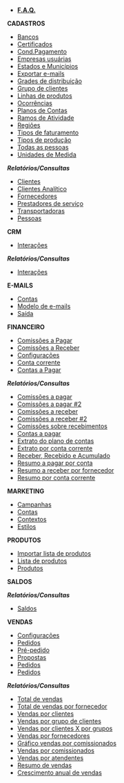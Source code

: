 - [**F.A.Q.**](/faq/faq.md)

**CADASTROS**
- [Bancos](/cadastros/bancos.md)
- [Certificados](/cadastros/certificados.md)
- [Cond.Pagamento](/cadastros/condicaopagamento.md)
- [Empresas usuárias](/cadastros/empresapublico.md)
- [Estados e Municípios](/cadastros/estado.md)
- [Exportar e-mails](/cadastros/)
- [Grades de distribuição](/cadastros/grade.md)
- [Grupo de clientes](/cadastros/grupoclientes.md)
- [Linhas de produtos](/cadastros/linhasdeproduto.md)
- [Ocorrências](/cadastros/ocorrencias.md)
- [Planos de Contas](/cadastros/planoconta.md)
- [Ramos de Atividade](/cadastros/ramoatividade.md)
- [Regiões](/cadastros/regiao.md)
- [Tipos de faturamento](/cadastros/tipofaturamento.md)
- [Tipos de produção](/cadastros/tiposproducao.md)
- [Todas as pessoas](/cadastros/pessoa.md)
- [Unidades de Medida](/cadastros/unidadesmedida.md)

***Relatórios/Consultas***
- [Clientes](/cadastros/relatorios/clientes.md)
- [Clientes Analítico](/cadastros/relatorios/clientesanalitico.md)
- [Fornecedores](/cadastros/relatorios/fornecedores.md)
- [Prestadores de serviço](/cadastros/relatorios/prestadoresservico.md)
- [Transportadoras](/cadastros/relatorios/transportadoras.md)
- [Pessoas](/cadastros/relatorios/pessoas.md)

**CRM**
- [Interações](/crm/crminteracoes.md)

***Relatórios/Consultas***
- [Interações](/crm/relatorios/interacoes.md)

**E-MAILS**
- [Contas](/e-mails/emailcontas.md)
- [Modelo de e-mails](/e-mails/modeloemail.md)
- [Saída](/e-mails/emailsaida.md)

**FINANCEIRO**
- [Comissões a Pagar](/financeiro/comissoesapagar.md)
- [Comissões a Receber](/financeiro/comissoesareceber.md)
- [Configurações](/financeiro/)
- [Conta corrente](/financeiro/ccmovimentos.md)
- [Contas a Pagar](/financeiro/contasapagar.md)

***Relatórios/Consultas***
- [Comissões a pagar](/financeiro/relatorios/comissoespagar.md)
- [Comissões a pagar #2](/financeiro/relatorios/comissoespgar2.md)
- [Comissões a receber](/financeiro/relatorios/comissoesreceber.md)
- [Comissões a receber #2](/financeiro/relatorios/comissoesreceber2.md)
- [Comissões sobre recebimentos](/financeiro/relatorios/comissoessobrerecebimentos.md)
- [Contas a pagar](/financeiro/relatorios/contaspagar.md)
- [Extrato do plano de contas](/financeiro/relatorios/extratoplanocontas.md)
- [Extrato por conta corrente](/financeiro/relatorios/extratocontacorrente.md)
- [Receber, Recebido e Acumulado](/financeiro/relatorios/receberrecebidoacumulado.md)
- [Resumo a pagar por conta](/financeiro/relatorios/resumopagarconta.md)
- [Resumo a receber por fornecedor](/financeiro/relatorios/resumoreceberfornecedor.md)
- [Resumo por conta corrente](/financeiro/relatorios/resumocontacorrente.md)

**MARKETING**
- [Campanhas](/marketing/emmcampanhas.md)
- [Contas](/marketing/emailcontas.md)
- [Contextos](/marketing/emmcontextos.md)
- [Estilos](/marketing/emmestilos.md)

**PRODUTOS**
- [Importar lista de produtos](/produtos/)
- [Lista de produtos](/produtos/produtolista.md)
- [Produtos](/produtos/produto.md)

**SALDOS**

***Relatórios/Consultas***
- [Saldos](/saldos/)

**VENDAS**
- [Configurações](/vendas/) 
- [Pedidos](/vendas/pedidovenda.md) 
- [Pré-pedido](/vendas/prepedido.md) 
- [Propostas](/vendas/orcamentovenda.md) 
- [Pedidos](/vendas/pedidovenda.md) 
- [Pedidos](/vendas/pedidovenda) 

***Relatórios/Consultas***
- [Total de vendas](/vendas/relatorios/totalvendas.md)
- [Total de vendas por fornecedor](/vendas/relatorios/totalvendasfornecedor.md)
- [Vendas por clientes](/vendas/relatorios/vendasclientes.md)
- [Vendas por grupo de clientes](/vendas/relatorios/vendasgrupoclientes.md)
- [Vendas por clientes X por grupos](/vendas/relatorios/vendasclientesxgrupos.md)
- [Vendas por fornecedores](/vendas/relatorios/vendasfornecedores.md)
- [Gráfico vendas por comissionados](/vendas/relatorios/graficovenfascomissionados.md)
- [Vendas por comissionados](/vendas/relatorios/vendascomissionados.md)
- [Vendas por atendentes](/vendas/relatorios/vendasatendentes.md)
- [Resumo de vendas](/vendas/relatorios/resumovendas.md)
- [Crescimento anual de vendas](/vendas/relatorios/crescimentoanualvendas.md)

